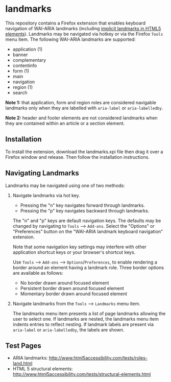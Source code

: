 landmarks
==========

This repository contains a Firefox extension that enables keyboard
navigation of WAI-ARIA landmarks (including [implicit landmarks in HTML5
elements](http://www.w3.org/html/wg/drafts/html/master/dom.html#sec-strong-native-semantics)).  Landmarks may be navigated via hotkey or via the Firefox
`Tools` menu item.  The following WAI-ARIA landmarks are supported:

 * application (1)
 * banner
 * complementary
 * contentinfo
 * form (1)
 * main
 * navigation
 * region (1)
 * search

**Note 1:** that application, form and region roles are considered navigable
  landmarks only when they are labelled with `aria-label` or `aria-labelledby`.

**Note 2:** header and footer elements are not considered landmarks when they
 are contained within an article or a section element.

Installation
-------------

To install the extension, download the landmarks.xpi file then drag it
over a Firefox window and release.  Then follow the installation
instructions.

Navigating Landmarks
---------------------

Landmarks may be navigated using one of two methods:

1. Navigate landmarks via hot key.

   * Pressing the "n" key navigates forward through landmarks.
   * Pressing the "p" key navigates backward through landmarks.

   The "n" and "p" keys are default navigation keys.  The defaults may
   be changed by navigating to `Tools` --> `Add-ons`.  Select the "Options"
   or "Preferences" button on the "WAI-ARIA landmark keyboard navigation"
   extension.

   Note that some navigation key settings may interfere with other
   application shortcut keys or your browser's shortcut keys.

   Use `Tools` -->  `Add-ons` --> `Options`/`Preferences`, to enable rendering
   a border around an element having a landmark role.  Three border options
   are available as follows:

   * No border drawn around focused element
   * Persistent border drawn around focused element
   * Momentary border drawn around focused element

2. Navigate landmarks from the `Tools` --> `Landmarks` menu item.

   The landmarks menu item presents a list of page landmarks allowing the
   user to select one. If landmarks are nested, the landmarks menu item
   indents entries to reflect nesting.  If landmark labels are present via
   `aria-label` or `aria-labelledby`, the labels are shown.

Test Pages
-----------

 * ARIA landmarks: http://www.html5accessibility.com/tests/roles-land.html
 * HTML 5 structural elements: http://www.html5accessibility.com/tests/structural-elements.html
